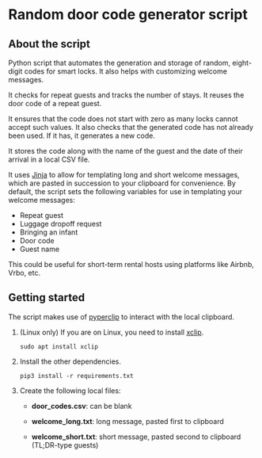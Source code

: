 # Random door code generator script

## About the script

Python script that automates the generation and storage of random, 
eight-digit codes for smart locks. It also helps with customizing
welcome messages.

It checks for repeat guests and tracks the number of stays. 
It reuses the door code of a repeat guest.

It ensures that the code does not start with zero as many locks cannot
accept such values. It also checks that the generated code has not already been
used. If it has, it generates a new code.

It stores the code along with the name of the guest and the date of their 
arrival in a local CSV file. 

It uses [Jinja](https://jinja.palletsprojects.com/en/stable/)
to allow for templating long and short welcome messages, which
are pasted in succession to your clipboard for convenience.
By default, the script sets the following variables for use in templating
your welcome messages:

- Repeat guest 
- Luggage dropoff request
- Bringing an infant
- Door code
- Guest name

This could be useful for short-term rental hosts using platforms like 
Airbnb, Vrbo, etc.


## Getting started

The script makes use of [pyperclip](https://github.com/asweigart/pyperclip) 
to interact with the local clipboard. 

1. (Linux only) If you are on Linux, you need to 
   install [xclip](https://github.com/astrand/xclip). 

   ```
   sudo apt install xclip
   ```

1. Install the other dependencies.

   ```
   pip3 install -r requirements.txt
   ```

1. Create the following local files:

   - **door_codes.csv**: can be blank

   - **welcome_long.txt**: long message, pasted first to clipboard

   - **welcome_short.txt**: short message, pasted second to clipboard (TL;DR-type guests)

